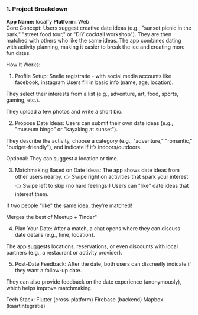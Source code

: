 ### 1. Project Breakdown

**App Name:** localfy
**Platform:** Web  
Core Concept:
Users suggest creative date ideas (e.g., "sunset picnic in the park," "street food tour," or "DIY cocktail workshop"). They are then matched with others who like the same ideas. The app combines dating with activity planning, making it easier to break the ice and creating more fun dates.

How It Works:
1. Profile Setup:
Snelle registratie - with social media accounts like facebook, instagram
Users fill in basic info (name, age, location).

They select their interests from a list (e.g., adventure, art, food, sports, gaming, etc.).

They upload a few photos and write a short bio.

2. Propose Date Ideas:
Users can submit their own date ideas (e.g., "museum bingo" or "kayaking at sunset").

They describe the activity, choose a category (e.g., "adventure," "romantic," "budget-friendly"), and indicate if it’s indoors/outdoors.

Optional: They can suggest a location or time.

3. Matchmaking Based on Date Ideas:
The app shows date ideas from other users nearby.
👉 Swipe right on activities that spark your interest
👈 Swipe left to skip (no hard feelings!)
Users can "like" date ideas that interest them.

If two people "like" the same idea, they’re matched!

Merges the best of Meetup + Tinder"

4. Plan Your Date:
After a match, a chat opens where they can discuss date details (e.g., time, location).

The app suggests locations, reservations, or even discounts with local partners (e.g., a restaurant or activity provider).

5. Post-Date Feedback:
After the date, both users can discreetly indicate if they want a follow-up date.

They can also provide feedback on the date experience (anonymously), which helps improve matchmaking.


Tech Stack:
Flutter (cross-platform)
Firebase (backend)
Mapbox (kaartintegratie)
